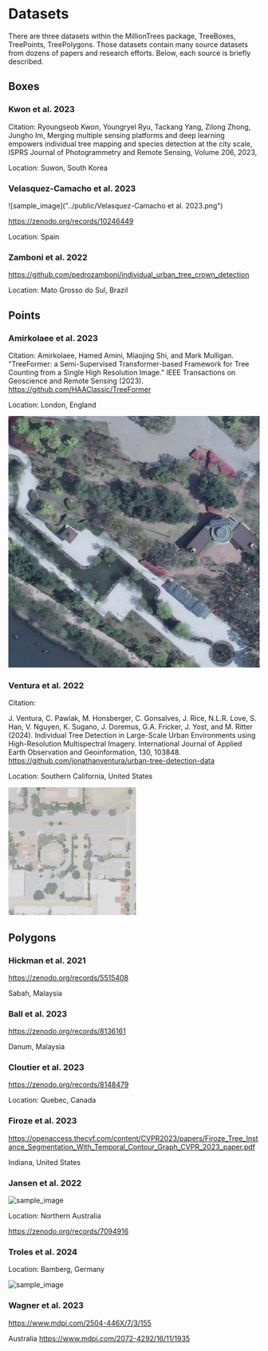 # Datasets

There are three datasets within the MillionTrees package, TreeBoxes, TreePoints, TreePolygons. Those datasets contain many source datasets from dozens of papers and research efforts. Below, each source is briefly described.

## Boxes

### Kwon et al. 2023

Citation: Ryoungseob Kwon, Youngryel Ryu, Tackang Yang, Zilong Zhong, Jungho Im,
Merging multiple sensing platforms and deep learning empowers individual tree mapping and species detection at the city scale,
ISPRS Journal of Photogrammetry and Remote Sensing, Volume 206, 2023,

Location: Suwon, South Korea

### Velasquez-Camacho et al. 2023

![sample_image]("../public/Velasquez-Camacho et al. 2023.png")

https://zenodo.org/records/10246449

Location: Spain

### Zamboni et al. 2022

https://github.com/pedrozamboni/individual_urban_tree_crown_detection

Location: Mato Grosso do Sul, Brazil

## Points

### Amirkolaee et al. 2023

Citation: Amirkolaee, Hamed Amini, Miaojing Shi, and Mark Mulligan. "TreeFormer: a Semi-Supervised Transformer-based Framework for Tree Counting from a Single High Resolution Image." IEEE Transactions on Geoscience and Remote Sensing (2023). https://github.com/HAAClassic/TreeFormer

Location: London, England

![sample_image](public/TreeFormer.jpg)

### Ventura et al. 2022

Citation: 

J. Ventura, C. Pawlak, M. Honsberger, C. Gonsalves, J. Rice, N.L.R. Love, S. Han, V. Nguyen, K. Sugano, J. Doremus, G.A. Fricker, J. Yost, and M. Ritter (2024). Individual Tree Detection in Large-Scale Urban Environments using High-Resolution Multispectral Imagery. International Journal of Applied Earth Observation and Geoinformation, 130, 103848. https://github.com/jonathanventura/urban-tree-detection-data

Location: Southern California, United States

![sample_image](public/Ventura.png)

## Polygons

### Hickman et al. 2021

https://zenodo.org/records/5515408

Sabah, Malaysia

### Ball et al. 2023

https://zenodo.org/records/8136161

Danum, Malaysia

### Cloutier et al. 2023

https://zenodo.org/records/8148479

Location: Quebec, Canada

### Firoze et al. 2023

https://openaccess.thecvf.com/content/CVPR2023/papers/Firoze_Tree_Instance_Segmentation_With_Temporal_Contour_Graph_CVPR_2023_paper.pdf

Indiana, United States

### Jansen et al. 2022

![sample_image](public/Jansen.png)

Location: Northern Australia

https://zenodo.org/records/7094916

### Troles et al. 2024

Location: Bamberg, Germany

![sample_image](public/Troles.png")

### Wagner et al. 2023

https://www.mdpi.com/2504-446X/7/3/155

Australia
https://www.mdpi.com/2072-4292/16/11/1935
